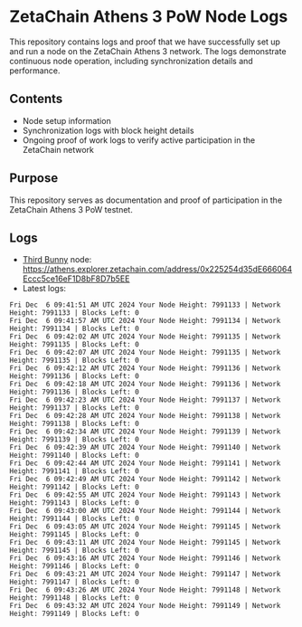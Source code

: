 # ZetaChain Athens 3 PoW Node Logs
This repository contains logs and proof that we have successfully set up and run a node on the ZetaChain Athens 3 network. The logs demonstrate continuous node operation, including synchronization details and performance.

## Contents
- Node setup information
- Synchronization logs with block height details
- Ongoing proof of work logs to verify active participation in the ZetaChain network

## Purpose
This repository serves as documentation and proof of participation in the ZetaChain Athens 3 PoW testnet.

## Logs

- [Third Bunny](https://thirdbunny.xyz/) node: https://athens.explorer.zetachain.com/address/0x225254d35dE666064Eccc5ce16eF1D8bF8D7b5EE
- Latest logs:
```
Fri Dec  6 09:41:51 AM UTC 2024 Your Node Height: 7991133 | Network Height: 7991133 | Blocks Left: 0
Fri Dec  6 09:41:57 AM UTC 2024 Your Node Height: 7991134 | Network Height: 7991134 | Blocks Left: 0
Fri Dec  6 09:42:02 AM UTC 2024 Your Node Height: 7991135 | Network Height: 7991135 | Blocks Left: 0
Fri Dec  6 09:42:07 AM UTC 2024 Your Node Height: 7991135 | Network Height: 7991135 | Blocks Left: 0
Fri Dec  6 09:42:12 AM UTC 2024 Your Node Height: 7991136 | Network Height: 7991136 | Blocks Left: 0
Fri Dec  6 09:42:18 AM UTC 2024 Your Node Height: 7991136 | Network Height: 7991136 | Blocks Left: 0
Fri Dec  6 09:42:23 AM UTC 2024 Your Node Height: 7991137 | Network Height: 7991137 | Blocks Left: 0
Fri Dec  6 09:42:28 AM UTC 2024 Your Node Height: 7991138 | Network Height: 7991138 | Blocks Left: 0
Fri Dec  6 09:42:34 AM UTC 2024 Your Node Height: 7991139 | Network Height: 7991139 | Blocks Left: 0
Fri Dec  6 09:42:39 AM UTC 2024 Your Node Height: 7991140 | Network Height: 7991140 | Blocks Left: 0
Fri Dec  6 09:42:44 AM UTC 2024 Your Node Height: 7991141 | Network Height: 7991141 | Blocks Left: 0
Fri Dec  6 09:42:49 AM UTC 2024 Your Node Height: 7991142 | Network Height: 7991142 | Blocks Left: 0
Fri Dec  6 09:42:55 AM UTC 2024 Your Node Height: 7991143 | Network Height: 7991143 | Blocks Left: 0
Fri Dec  6 09:43:00 AM UTC 2024 Your Node Height: 7991144 | Network Height: 7991144 | Blocks Left: 0
Fri Dec  6 09:43:05 AM UTC 2024 Your Node Height: 7991145 | Network Height: 7991145 | Blocks Left: 0
Fri Dec  6 09:43:11 AM UTC 2024 Your Node Height: 7991145 | Network Height: 7991145 | Blocks Left: 0
Fri Dec  6 09:43:16 AM UTC 2024 Your Node Height: 7991146 | Network Height: 7991146 | Blocks Left: 0
Fri Dec  6 09:43:21 AM UTC 2024 Your Node Height: 7991147 | Network Height: 7991147 | Blocks Left: 0
Fri Dec  6 09:43:26 AM UTC 2024 Your Node Height: 7991148 | Network Height: 7991148 | Blocks Left: 0
Fri Dec  6 09:43:32 AM UTC 2024 Your Node Height: 7991149 | Network Height: 7991149 | Blocks Left: 0
```
